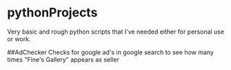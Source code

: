 # pythonProjects
Very basic and rough python scripts that I've needed either for personal use or work.


##AdChecker
Checks for google ad's in google search to see how many times "Fine's Gallery" appears as seller
